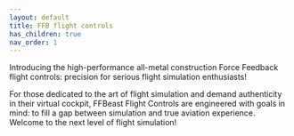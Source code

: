 ```yaml
---
layout: default
title: FFB flight controls
has_children: true
nav_order: 1
---
```

Introducing the high-performance all-metal construction Force Feedback flight controls: 
precision for serious flight simulation enthusiasts!

For those dedicated to the art of flight simulation and  demand authenticity in their virtual cockpit, FFBeast Flight Controls are engineered with goals in mind: to fill a gap between simulation and true aviation experience. Welcome to the next level of flight simulation!